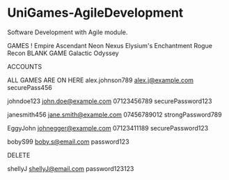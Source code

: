 # UniGames-AgileDevelopment
Software Development with Agile module.

GAMES !
Empire Ascendant
Neon Nexus
Elysium's Enchantment
Rogue Recon
BLANK GAME
Galactic Odyssey

ACCOUNTS


ALL GAMES ARE ON HERE
    alex.johnson789
    alex.j@example.com
    securePass456


johndoe123
john.doe@example.com
07123456789
securePassword123

janesmith456
jane.smith@example.com
07456789012
strongPassword789


EggyJohn
johnegger@example.com
07123411189
securePassword123


bobyS99
boby.s@email.com
password123


DELETE

shellyJ
shellyJ@email.com
password123123
